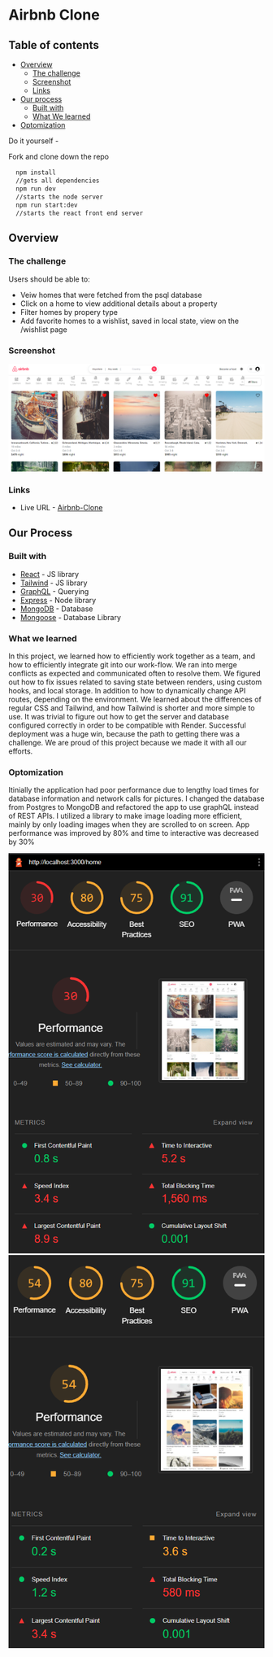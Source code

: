 # Airbnb Clone

## Table of contents

- [Overview](#overview)
  - [The challenge](#the-challenge)
  - [Screenshot](#screenshot)
  - [Links](#links)
- [Our process](#our-process)
  - [Built with](#built-with)
  - [What We learned](#what-we-learned)
- [Optomization](#optomization)

Do it yourself -

Fork and clone down the repo

      npm install
      //gets all dependencies
      npm run dev
      //starts the node server
      npm run start:dev
      //starts the react front end server

## Overview

### The challenge

Users should be able to:

- Veiw homes that were fetched from the psql database
- Click on a home to view additional details about a property
- Filter homes by propery type
- Add favorite homes to a wishlist, saved in local state, view on the /wishlist page

### Screenshot

![screenshot](src/assets/Screenshot.png)

### Links

- Live URL - [Airbnb-Clone](https://a-team-airbnb-clone-static.onrender.com)

## Our Process

### Built with

- [React](https://reactjs.org/) - JS library
- [Tailwind](https://tailwindcss.com/) - JS library
- [GraphQL](https://graphql.org/) - Querying
- [Express](https://expressjs.com/) - Node library
- [MongoDB](https://www.mongodb.com/) - Database
- [Mongoose](https://mongoosejs.com/) - Database Library

### What we learned

In this project, we learned how to efficiently work together as a team, and how to efficiently integrate
git into our work-flow. We ran into merge conflicts as expected and communicated often to resolve
them. We figured out how to fix issues related to saving state between renders, using custom hooks,
and local storage. In addition to how to dynamically change API routes, depending on the environment.
We learned about the differences of regular CSS and Tailwind, and how Tailwind is shorter and
more simple to use. It was trivial to figure out how to get the server and database configured correctly
in order to be compatible with Render. Successful deployment was a huge win, because the path to
getting there was a challenge. We are proud of this project because we made it with all our efforts.

### Optomization

Itinially the application had poor performance due to lengthy load times for database information and network calls for pictures. I changed the database from Postgres to MongoDB and refactored the app to use graphQL instead of REST APIs. I utilized a library to make image loading more efficient, mainly by only loading images when they are scrolled to on screen. App performance was improved by 80% and time to interactive was decreased by 30%

![Pre-Optomization](./preoptomization.png)
![Post-Optomization](./postoptomization.png)
